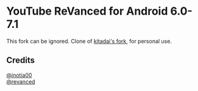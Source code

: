 # YouTube ReVanced for Android 6.0-7.1
This fork can be ignored. Clone of [kitadai's fork](https://github.com/kitadai31/revanced-patches-android6-7), for personal use.

## Credits
[@inotia00](https://github.com/inotia00)  
[@revanced](https://github.com/revanced)
